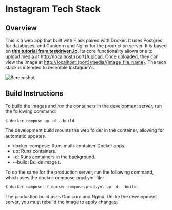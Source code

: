 # Instagram Tech Stack

## Overview

This is a web app that built with Flask paired with Docker. It uses Postgres for databases, and Gunicorn and Nginx for the production server. It is based on **[this tutorial from testdriven.io](https://testdriven.io/blog/dockerizing-flask-with-postgres-gunicorn-and-nginx/).** Its core functionality allows one to upload media at [http://localhost:{port}/upload](http://localhost:{port}/upload). Once uploaded, they can view the image at [http://localhost:{port}/media/{image\_file\_name}](http://localhost:{port}/media/{image_file_name}). The tech stack is intended to resemble Instagram's.

![Screenshot](output.gif)


## Build Instructions

To build the images and run the containers in the development server, run the following command:

```
$ docker-compose up -d --build
```

The development build mounts the web folder in the container, allowing for automatic updates.


- docker-compose: Runs multi-container Docker apps.
- up: Runs containers.
- -d: Runs containers in the background.
- --build: Builds images.

To do the same for the production server, run the following command, which uses the docker-compose.prod.yml file:

```
$ docker-compose -f docker-compose.prod.yml up -d --build
```

The production build uses Gunicorn and Nginx. Unlike the development server, you must rebuild the image to apply changes.

